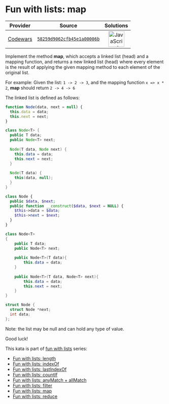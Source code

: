 [_metadata_:generated]: - "true"

# Fun with lists: map

<!-- INFO TABLE BEGIN -->

| Provider                                        | Source                                                                               | Solutions                                                                                                                                                    |
| :---------------------------------------------: | :----------------------------------------------------------------------------------: | :----------------------------------------------------------------------------------------------------------------------------------------------------------: |
| [Codewars](../../../docs/providers/Codewars.md) | [`58259d9062cfb45e1a00006b`](https://www.codewars.com/kata/58259d9062cfb45e1a00006b) | [<img src="https://res.cloudinary.com/rascaltwo/image/upload/v1631924076/javascript_ehszr7.svg" alt="JavaScript" title="JavaScript" width="50" />](solve.js) |

<!-- INFO TABLE END -->

Implement the method **map**, which accepts a linked list (head) and a mapping function, and returns a new linked list (head) where every element is the result of applying the given mapping method to each element of the original list.

For example:
Given the list: `1 -> 2 -> 3`, and the mapping function `x => x * 2`, **map** should return `2 -> 4 -> 6`

The linked list is defined as follows:

```javascript
function Node(data, next = null) {
  this.data = data;
  this.next = next;
}
```
```java
class Node<T> {
  public T data;
  public Node<T> next;
  
  Node(T data, Node next) {
    this.data = data;
    this.next = next;
  }
  
  Node(T data) {
    this(data, null);
  }
}
```
```php
class Node {
  public $data, $next;
  public function __construct($data, $next = NULL) {
    $this->data = $data;
    $this->next = $next;
  }
}
```
```csharp
class Node<T> 
{
    public T data;
    public Node<T> next;
    
    public Node<T>(T data){
        this.data = data;
    }
    
    public Node<T>(T data, Node<T> next){
        this.data = data;
        this.next = next;
    }
}
```
```c
struct Node {
  struct Node *next;
  int data;
};
```

Note: the list may be null and can hold any type of value.

Good luck!


This kata is part of [fun with lists](https://www.codewars.com/collections/fun-with-lists) series:

* [Fun with lists: length](https://www.codewars.com/kata/581e476d5f59408553000a4b)
* [Fun with lists: indexOf](https://www.codewars.com/kata/581c6b075cfa83852700021f)
* [Fun with lists: lastIndexOf](https://www.codewars.com/kata/581c867a33b9fe732e000076)
* [Fun with lists: countIf](https://www.codewars.com/kata/5819081d056d4bdd410004f8)
* [Fun with lists: anyMatch + allMatch](https://www.codewars.com/kata/581e50555f59405743001813)
* [Fun with lists: filter](https://www.codewars.com/kata/582041237df353e01d000084)
* [Fun with lists: map](https://www.codewars.com/kata/58259d9062cfb45e1a00006b)
* [Fun with lists: reduce](https://www.codewars.com/kata/58319f37aeb69a89a00000c7)
